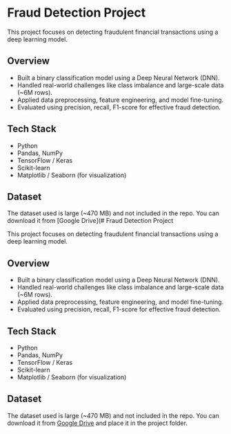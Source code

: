 # Fraud Detection Project

This project focuses on detecting fraudulent financial transactions using a deep learning model.

## **Overview**

- Built a binary classification model using a Deep Neural Network (DNN).
- Handled real-world challenges like class imbalance and large-scale data (~6M rows).
- Applied data preprocessing, feature engineering, and model fine-tuning.
- Evaluated using precision, recall, F1-score for effective fraud detection.

## **Tech Stack**

- Python
- Pandas, NumPy
- TensorFlow / Keras
- Scikit-learn
- Matplotlib / Seaborn (for visualization)

## **Dataset**

The dataset used is large (~470 MB) and not included in the repo. You can download it from [Google Drive](# Fraud Detection Project

This project focuses on detecting fraudulent financial transactions using a deep learning model.

## **Overview**

- Built a binary classification model using a Deep Neural Network (DNN).
- Handled real-world challenges like class imbalance and large-scale data (~6M rows).
- Applied data preprocessing, feature engineering, and model fine-tuning.
- Evaluated using precision, recall, F1-score for effective fraud detection.

## **Tech Stack**

- Python
- Pandas, NumPy
- TensorFlow / Keras
- Scikit-learn
- Matplotlib / Seaborn (for visualization)

## **Dataset**

The dataset used is large (~470 MB) and not included in the repo. You can download it from [Google Drive](https://drive.google.com/file/d/1weWwz3xX7o8sPJjohvZCSGEt7GTkdMuy/view?usp=sharing) and place it in the project folder.

